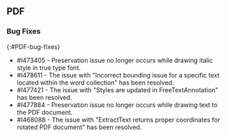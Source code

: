 ## PDF

### Bug Fixes 
{:#PDF-bug-fixes}

* \#I473405 -   Preservation issue no longer occurs while drawing italic style in true type font.
* \#I478611 -   The issue with "Incorrect bounding issue for a specific text located within the word collection" has been resolved.
* \#I477421 -   The issue with "Styles are updated in FreeTextAnnotation" has been resolved.
* \#I477884 -   Preservation issue no longer occurs while drawing text to the PDF document.
* \#I468088 -	The issue with "ExtractText returns proper coordinates for rotated PDF document" has been resolved.